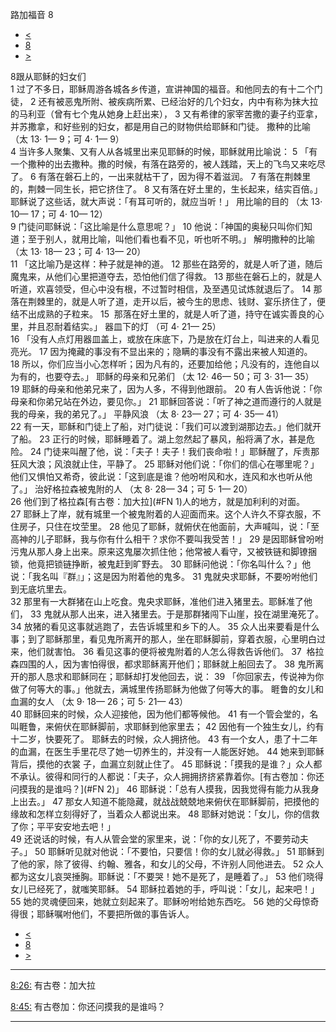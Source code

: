 ﻿





 路加福音 8




* [<](bible/LUK07.md)
* [8](bible/LUK.md)
* [>](bible/LUK09.md)



 
8跟从耶稣的妇女们  
1 过了不多日，耶稣周游各城各乡传道，宣讲神国的福音。和他同去的有十二个门徒， 
2 还有被恶鬼所附、被疾病所累、已经治好的几个妇女，内中有称为抹大拉的马利亚（曾有七个鬼从她身上赶出来）， 
3 又有希律的家宰苦撒的妻子约亚拿，并苏撒拿，和好些别的妇女，都是用自己的财物供给耶稣和门徒。 撒种的比喻 （太
13·
1—
9；可
4·
1—
9）  
4 当许多人聚集、又有人从各城里出来见耶稣的时候，耶稣就用比喻说： 
5 「有一个撒种的出去撒种。撒的时候，有落在路旁的，被人践踏，天上的飞鸟又来吃尽了。 
6 有落在磐石上的，一出来就枯干了，因为得不着滋润。 
7 有落在荆棘里的，荆棘一同生长，把它挤住了。 
8 又有落在好土里的，生长起来，结实百倍。」耶稣说了这些话，就大声说：「有耳可听的，就应当听！」 用比喻的目的 （太
13·
10—
17；可
4·
10—
12）  
9 门徒问耶稣说：「这比喻是什么意思呢？」 
10 他说：「神国的奥秘只叫你们知道；至于别人，就用比喻，叫他们看也看不见，听也听不明。」 解明撒种的比喻 （太
13·
18—
23；可
4·
13—
20）  
11 「这比喻乃是这样：种子就是神的道。 
12 那些在路旁的，就是人听了道，随后魔鬼来，从他们心里把道夺去，恐怕他们信了得救。 
13 那些在磐石上的，就是人听道，欢喜领受，但心中没有根，不过暂时相信，及至遇见试炼就退后了。 
14 那落在荆棘里的，就是人听了道，走开以后，被今生的思虑、钱财、宴乐挤住了，便结不出成熟的子粒来。 
15  那落在好土里的，就是人听了道，持守在诚实善良的心里，并且忍耐着结实。」 器皿下的灯 （可
4·
21—
25）  
16 「没有人点灯用器皿盖上，或放在床底下，乃是放在灯台上，叫进来的人看见亮光。 
17 因为掩藏的事没有不显出来的；隐瞒的事没有不露出来被人知道的。 
18 所以，你们应当小心怎样听；因为凡有的，还要加给他；凡没有的，连他自以为有的，也要夺去。」 耶稣的母亲和兄弟们 （太
12·
46—
50；可
3·
31—
35）  
19 耶稣的母亲和他弟兄来了，因为人多，不得到他跟前。 
20 有人告诉他说：「你母亲和你弟兄站在外边，要见你。」 
21 耶稣回答说：「听了神之道而遵行的人就是我的母亲，我的弟兄了。」 平静风浪 （太
8·
23—
27；可
4·
35—
41）  
22 有一天，耶稣和门徒上了船，对门徒说：「我们可以渡到湖那边去。」他们就开了船。 
23 正行的时候，耶稣睡着了。湖上忽然起了暴风，船将满了水，甚是危险。 
24 门徒来叫醒了他，说：「夫子！夫子！我们丧命啦！」耶稣醒了，斥责那狂风大浪；风浪就止住，平静了。 
25 耶稣对他们说：「你们的信心在哪里呢？」他们又惧怕又希奇，彼此说：「这到底是谁？他吩咐风和水，连风和水也听从他了。」 治好格拉森被鬼附的人 （太
8·
28—
34；可
5·
1—
20）  
26 他们到了格拉森[有古卷：加大拉](#FN
1)人的地方，就是加利利的对面。 
27 耶稣上了岸，就有城里一个被鬼附着的人迎面而来。这个人许久不穿衣服，不住房子，只住在坟茔里。 
28 他见了耶稣，就俯伏在他面前，大声喊叫，说：「至高神的儿子耶稣，我与你有什么相干？求你不要叫我受苦！」 
29 是因耶稣曾吩咐污鬼从那人身上出来。原来这鬼屡次抓住他；他常被人看守，又被铁链和脚镣捆锁，他竟把锁链挣断，被鬼赶到旷野去。 
30 耶稣问他说：「你名叫什么？」他说：「我名叫『群』」；这是因为附着他的鬼多。 
31 鬼就央求耶稣，不要吩咐他们到无底坑里去。  
32 那里有一大群猪在山上吃食。鬼央求耶稣，准他们进入猪里去。耶稣准了他们， 
33 鬼就从那人出来，进入猪里去。于是那群猪闯下山崖，投在湖里淹死了。 
34 放猪的看见这事就逃跑了，去告诉城里和乡下的人。 
35 众人出来要看是什么事；到了耶稣那里，看见鬼所离开的那人，坐在耶稣脚前，穿着衣服，心里明白过来，他们就害怕。 
36 看见这事的便将被鬼附着的人怎么得救告诉他们。 
37  格拉森四围的人，因为害怕得很，都求耶稣离开他们；耶稣就上船回去了。 
38 鬼所离开的那人恳求和耶稣同在；耶稣却打发他回去，说： 
39 「你回家去，传说神为你做了何等大的事。」他就去，满城里传扬耶稣为他做了何等大的事。 睚鲁的女儿和血漏的女人 （太
9·
18—
26；可
5·
21—
43）  
40 耶稣回来的时候，众人迎接他，因为他们都等候他。 
41 有一个管会堂的，名叫睚鲁，来俯伏在耶稣脚前，求耶稣到他家里去； 
42 因他有一个独生女儿，约有十二岁，快要死了。 耶稣去的时候，众人拥挤他。 
43 有一个女人，患了十二年的血漏，在医生手里花尽了她一切养生的，并没有一人能医好她。 
44 她来到耶稣背后，摸他的衣裳 子，血漏立刻就止住了。 
45 耶稣说：「摸我的是谁？」众人都不承认。彼得和同行的人都说：「夫子，众人拥拥挤挤紧靠着你。[有古卷加：你还问摸我的是谁吗？](#FN
2)」 
46 耶稣说：「总有人摸我，因我觉得有能力从我身上出去。」 
47 那女人知道不能隐藏，就战战兢兢地来俯伏在耶稣脚前，把摸他的缘故和怎样立刻得好了，当着众人都说出来。 
48 耶稣对她说：「女儿，你的信救了你；平平安安地去吧！」  
49 还说话的时候，有人从管会堂的家里来，说：「你的女儿死了，不要劳动夫子。」 
50 耶稣听见就对他说：「不要怕，只要信！你的女儿就必得救。」 
51 耶稣到了他的家，除了彼得、约翰、雅各，和女儿的父母，不许别人同他进去。 
52 众人都为这女儿哀哭捶胸。耶稣说：「不要哭！她不是死了，是睡着了。」 
53 他们晓得女儿已经死了，就嗤笑耶稣。 
54 耶稣拉着她的手，呼叫说：「女儿，起来吧！」 
55 她的灵魂便回来，她就立刻起来了。耶稣吩咐给她东西吃。 
56 她的父母惊奇得很；耶稣嘱咐他们，不要把所做的事告诉人。 
* [<](bible/LUK07.md)
* [8](bible/LUK.md)
* [>](bible/LUK09.md)





---


[8:26:](#V26)
有古卷：加大拉


[8:45:](#V45)
有古卷加：你还问摸我的是谁吗？




---









